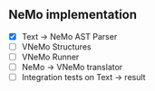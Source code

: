 ## NeMo implementation

- [x] Text -> NeMo AST Parser
- [ ] VNeMo Structures
- [ ] VNeMo Runner
- [ ] NeMo -> VNeMo translator
- [ ] Integration tests on Text -> result
